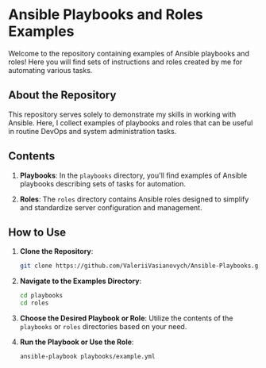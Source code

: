 # Ansible Playbooks and Roles Examples

Welcome to the repository containing examples of Ansible playbooks and roles! Here you will find sets of instructions and roles created by me for automating various tasks.

## About the Repository

This repository serves solely to demonstrate my skills in working with Ansible. Here, I collect examples of playbooks and roles that can be useful in routine DevOps and system administration tasks.

## Contents

1. **Playbooks**: In the `playbooks` directory, you'll find examples of Ansible playbooks describing sets of tasks for automation.

2. **Roles**: The `roles` directory contains Ansible roles designed to simplify and standardize server configuration and management.

## How to Use

1. **Clone the Repository**:
   ```bash
   git clone https://github.com/ValeriiVasianovych/Ansible-Playbooks.git
   ```

2. **Navigate to the Examples Directory**:
   ```bash
   cd playbooks
   cd roles
   ```

3. **Choose the Desired Playbook or Role**:
   Utilize the contents of the `playbooks` or `roles` directories based on your need.

4. **Run the Playbook or Use the Role**:
   ```bash
   ansible-playbook playbooks/example.yml
   ```